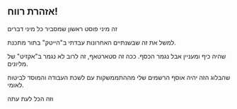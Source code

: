 ## אזהרת רווח!

זה מיני פוסט ראשון שמסביר כל מיני דברים

למשל את זה שבשנתיים האחרונות עבדתי ב"הייטק" בתור מתכנת.

שהיה כיף ומעניין אבל נגמר הכסף. ככה זה סטארטאף, זה לרוב לא נגמר ב"אקזיט" של מליונים.

שהבלוג הזה יהיה אוסף הרשמים שלי מההתממשקות עם לשכת העבודה והמוסד לביטוח לאומי.

וזה הכל לעת עתה
